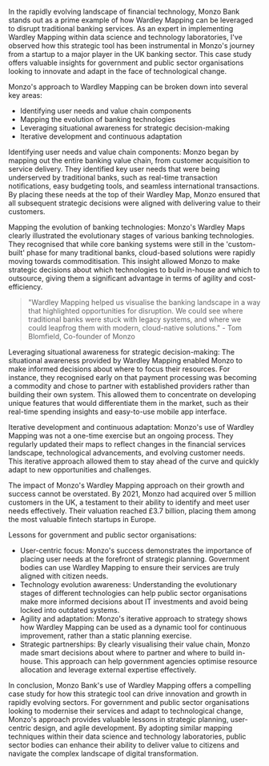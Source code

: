 In the rapidly evolving landscape of financial technology, Monzo Bank stands out as a prime example of how Wardley Mapping can be leveraged to disrupt traditional banking services. As an expert in implementing Wardley Mapping within data science and technology laboratories, I've observed how this strategic tool has been instrumental in Monzo's journey from a startup to a major player in the UK banking sector. This case study offers valuable insights for government and public sector organisations looking to innovate and adapt in the face of technological change.

Monzo's approach to Wardley Mapping can be broken down into several key areas:

- Identifying user needs and value chain components
- Mapping the evolution of banking technologies
- Leveraging situational awareness for strategic decision-making
- Iterative development and continuous adaptation

Identifying user needs and value chain components: Monzo began by mapping out the entire banking value chain, from customer acquisition to service delivery. They identified key user needs that were being underserved by traditional banks, such as real-time transaction notifications, easy budgeting tools, and seamless international transactions. By placing these needs at the top of their Wardley Map, Monzo ensured that all subsequent strategic decisions were aligned with delivering value to their customers.

Mapping the evolution of banking technologies: Monzo's Wardley Maps clearly illustrated the evolutionary stages of various banking technologies. They recognised that while core banking systems were still in the 'custom-built' phase for many traditional banks, cloud-based solutions were rapidly moving towards commoditisation. This insight allowed Monzo to make strategic decisions about which technologies to build in-house and which to outsource, giving them a significant advantage in terms of agility and cost-efficiency.

> "Wardley Mapping helped us visualise the banking landscape in a way that highlighted opportunities for disruption. We could see where traditional banks were stuck with legacy systems, and where we could leapfrog them with modern, cloud-native solutions." - Tom Blomfield, Co-founder of Monzo

Leveraging situational awareness for strategic decision-making: The situational awareness provided by Wardley Mapping enabled Monzo to make informed decisions about where to focus their resources. For instance, they recognised early on that payment processing was becoming a commodity and chose to partner with established providers rather than building their own system. This allowed them to concentrate on developing unique features that would differentiate them in the market, such as their real-time spending insights and easy-to-use mobile app interface.

Iterative development and continuous adaptation: Monzo's use of Wardley Mapping was not a one-time exercise but an ongoing process. They regularly updated their maps to reflect changes in the financial services landscape, technological advancements, and evolving customer needs. This iterative approach allowed them to stay ahead of the curve and quickly adapt to new opportunities and challenges.

The impact of Monzo's Wardley Mapping approach on their growth and success cannot be overstated. By 2021, Monzo had acquired over 5 million customers in the UK, a testament to their ability to identify and meet user needs effectively. Their valuation reached £3.7 billion, placing them among the most valuable fintech startups in Europe.

Lessons for government and public sector organisations:

- User-centric focus: Monzo's success demonstrates the importance of placing user needs at the forefront of strategic planning. Government bodies can use Wardley Mapping to ensure their services are truly aligned with citizen needs.
- Technology evolution awareness: Understanding the evolutionary stages of different technologies can help public sector organisations make more informed decisions about IT investments and avoid being locked into outdated systems.
- Agility and adaptation: Monzo's iterative approach to strategy shows how Wardley Mapping can be used as a dynamic tool for continuous improvement, rather than a static planning exercise.
- Strategic partnerships: By clearly visualising their value chain, Monzo made smart decisions about where to partner and where to build in-house. This approach can help government agencies optimise resource allocation and leverage external expertise effectively.

In conclusion, Monzo Bank's use of Wardley Mapping offers a compelling case study for how this strategic tool can drive innovation and growth in rapidly evolving sectors. For government and public sector organisations looking to modernise their services and adapt to technological change, Monzo's approach provides valuable lessons in strategic planning, user-centric design, and agile development. By adopting similar mapping techniques within their data science and technology laboratories, public sector bodies can enhance their ability to deliver value to citizens and navigate the complex landscape of digital transformation.